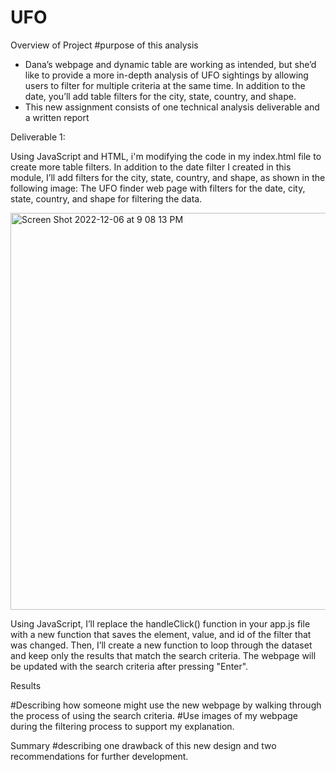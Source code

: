 # UFO

Overview of Project 
#purpose of this analysis
   - Dana’s webpage and dynamic table are working as intended, but she’d like to provide a more in-depth analysis of UFO sightings by allowing users to filter for multiple criteria at the same time. In addition to the date, you’ll add table filters for the city, state, country, and shape.
   - This new assignment consists of one technical analysis deliverable and a written report

Deliverable 1:

Using JavaScript and HTML, i'm modifying the code in my index.html file to create more table filters. In addition to the date filter I created in this module, I’ll add filters for the city, state, country, and shape, as shown in the following image:
The UFO finder web page with filters for the date, city, state, country, and shape for filtering the data.

<img width="635" alt="Screen Shot 2022-12-06 at 9 08 13 PM" src="https://user-images.githubusercontent.com/104086409/206070244-cdd7cf95-dc8c-47d1-9839-cd07f90b4cb2.png">

Using JavaScript, I’ll replace the handleClick() function in your app.js file with a new function that saves the element, value, and id of the filter that was changed. Then, I’ll create a new function to loop through the dataset and keep only the results that match the search criteria. The webpage will be updated with the search criteria after pressing "Enter".

Results

#Describing how someone might use the new webpage by walking through the process of using the search criteria. 
#Use images of my webpage during the filtering process to support my explanation.


Summary
#describing one drawback of this new design and two recommendations for further development.
